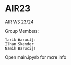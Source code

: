 # AIR23

AIR WS 23/24

Group Members:

    Tarik Barucija
    Ilhan Skender
    Namik Barucija


Open main.ipynb for more info
